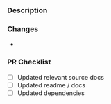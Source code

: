 ### Description


### Changes
- 

### PR Checklist
* [ ] Updated relevant source docs
* [ ] Updated readme / docs
* [ ] Updated dependencies